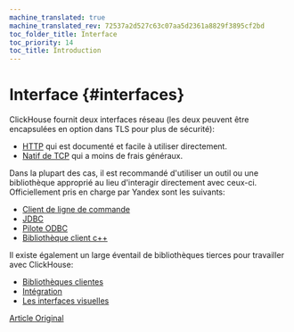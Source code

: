 ```yaml
---
machine_translated: true
machine_translated_rev: 72537a2d527c63c07aa5d2361a8829f3895cf2bd
toc_folder_title: Interface
toc_priority: 14
toc_title: Introduction
---
```


# Interface {#interfaces}

ClickHouse fournit deux interfaces réseau (les deux peuvent être encapsulées en option dans TLS pour plus de sécurité):

-   [HTTP](http.md) qui est documenté et facile à utiliser directement.
-   [Natif de TCP](tcp.md) qui a moins de frais généraux.

Dans la plupart des cas, il est recommandé d'utiliser un outil ou une bibliothèque approprié au lieu d'interagir directement avec ceux-ci. Officiellement pris en charge par Yandex sont les suivants:

-   [Client de ligne de commande](cli.md)
-   [JDBC](jdbc.md)
-   [Pilote ODBC](odbc.md)
-   [Bibliothèque client c++ ](cpp.md)

Il existe également un large éventail de bibliothèques tierces pour travailler avec ClickHouse:

-   [Bibliothèques clientes](third-party/client-libraries.md)
-   [Intégration](third-party/integrations.md)
-   [Les interfaces visuelles](third-party/gui.md)

[Article Original](https://clickhouse.tech/docs/en/interfaces/) <!--hide-->
